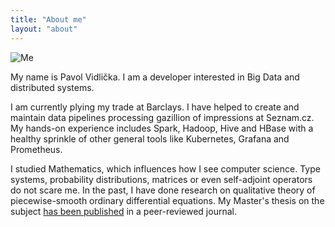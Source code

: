 ```yaml
---
title: "About me"
layout: "about"
---
```


![Me](/images/profile-picture.jpg)

My name is Pavol Vidlička. I am a developer interested in Big Data and distributed systems.


I am currently plying my trade at Barclays.
I have helped to create and maintain data pipelines processing gazillion of impressions at Seznam.cz.
My hands-on experience includes Spark, Hadoop, Hive and HBase with a healthy
sprinkle of other general tools like Kubernetes, Grafana and Prometheus.

I studied Mathematics, which influences how I see computer science. Type systems, probability distributions, matrices or even self-adjoint operators do not scare me. In the past, I have done research on qualitative theory of piecewise-smooth ordinary differential equations. My Master's thesis on the subject [has been published](https://www.aimspress.com/article/10.3934/math.2019.5.1466) in a peer-reviewed journal.
